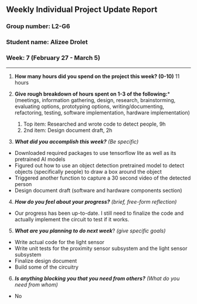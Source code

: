 ## Weekly Individual Project Update Report
### Group number: L2-G6
### Student name: Alizee Drolet
### Week: 7 (February 27 - March 5)
___
1. **How many hours did you spend on the project this week? (0-10)**
   11 hours

2. **Give rough breakdown of hours spent on 1-3 of the following:***
   (meetings, information gathering, design, research, brainstorming, evaluating options, prototyping options, writing/documenting, refactoring, testing, software implementation, hardware implementation)
   1. Top item: Researched and wrote code to detect people, 9h
   2. 2nd item: Design document draft, 2h
   
3. ***What did you accomplish this week?*** _(Be specific)_
  - Downloaded required packages to use tensorflow lite as well as its pretrained AI models
  - Figured out how to use an object detection pretrained model to detect objects (specifically people) to draw a box around the object
  - Triggered another function to capture a 30 second video of the detected person
  - Design document draft (software and hardware components section)

4. ***How do you feel about your progress?*** _(brief, free-form reflection)_
  - Our progress has been up-to-date. I still need to finalize the code and actually implement the circuit to test if it works.
    
5. ***What are you planning to do next week***? _(give specific goals)_
  - Write actual code for the light sensor
  - Write unit tests for the proximity sensor subsystem and the light sensor subsystem
  - Finalize design document
  - Build some of the circuitry
    
6. ***Is anything blocking you that you need from others?*** _(What do you need from whom)_
  - No
